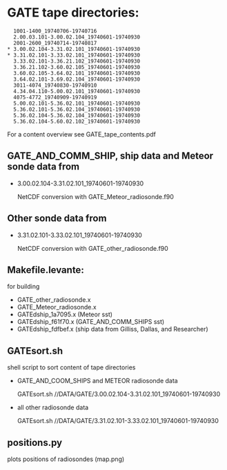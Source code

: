 # GATE tape directories:

```
  1001-1400_19740706-19740716
  2.00.03.101-3.00.02.104_19740601-19740930
  2001-2600_19740714-19740817
* 3.00.02.104-3.31.02.101_19740601-19740930
* 3.31.02.101-3.33.02.101_19740601-19740930
  3.33.02.101-3.36.21.102_19740601-19740930
  3.36.21.102-3.60.02.105_19740601-19740930
  3.60.02.105-3.64.02.101_19740601-19740930
  3.64.02.101-3.69.02.104_19740601-19740930
  3011-4074_19740830-19740910
  4.34.04.110-5.00.02.101_19740601-19740930
  4075-4772_19740909-19740919
  5.00.02.101-5.36.02.101_19740601-19740930
  5.36.02.101-5.36.02.104_19740601-19740930
  5.36.02.104-5.36.02.104_19740601-19740930
  5.36.02.104-5.60.02.102_19740601-19740930
```

For a content overview see GATE_tape_contents.pdf

## GATE_AND_COMM_SHIP, ship data and Meteor sonde data from 

* 3.00.02.104-3.31.02.101_19740601-19740930

  NetCDF conversion with GATE_Meteor_radiosonde.f90

## Other sonde data from

* 3.31.02.101-3.33.02.101_19740601-19740930

  NetCDF conversion with GATE_other_radiosonde.f90

## Makefile.levante:

  for building 

* GATE_other_radiosonde.x
* GATE_Meteor_radiosonde.x
* GATEdship_1a7095.x (Meteor sst)
* GATEdship_f61f70.x (GATE_AND_COMM_SHIPS sst)
* GATEdship_fdfbef.x (ship data from Gilliss, Dallas, and Researcher)

## GATEsort.sh

  shell script to sort content of tape directories

* GATE_AND_COOM_SHIPS and METEOR radiosonde data

  GATEsort.sh /<path to >/DATA/GATE/3.00.02.104-3.31.02.101_19740601-19740930

* all other radiosonde data

  GATEsort.sh /<path to >/DATA/GATE/3.31.02.101-3.33.02.101_19740601-19740930

## positions.py

  plots positions of radiosondes (map.png)


